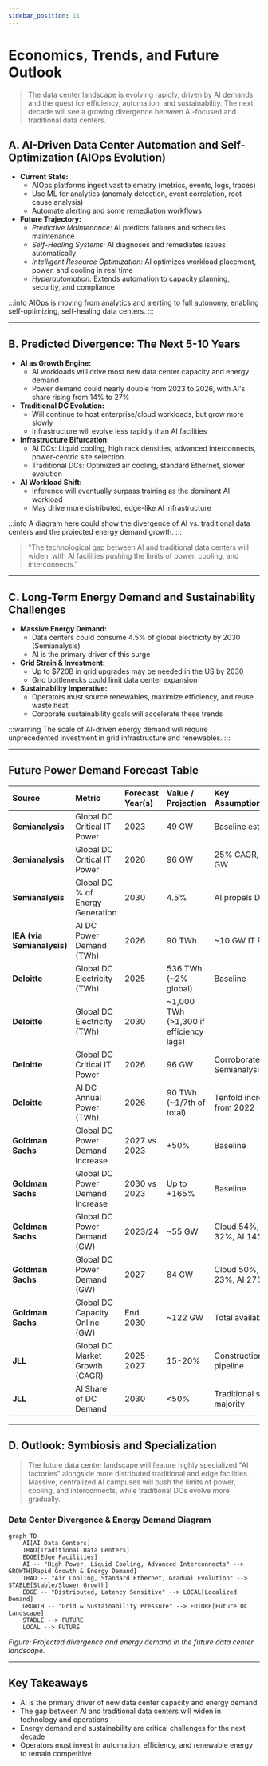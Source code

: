 ```yaml
---
sidebar_position: 11
---
```


# Economics, Trends, and Future Outlook

> The data center landscape is evolving rapidly, driven by AI demands and the quest for efficiency, automation, and sustainability. The next decade will see a growing divergence between AI-focused and traditional data centers.

## A. AI-Driven Data Center Automation and Self-Optimization (AIOps Evolution)

- **Current State:**
  - AIOps platforms ingest vast telemetry (metrics, events, logs, traces)
  - Use ML for analytics (anomaly detection, event correlation, root cause analysis)
  - Automate alerting and some remediation workflows
- **Future Trajectory:**
  - *Predictive Maintenance:* AI predicts failures and schedules maintenance
  - *Self-Healing Systems:* AI diagnoses and remediates issues automatically
  - *Intelligent Resource Optimization:* AI optimizes workload placement, power, and cooling in real time
  - *Hyperautomation:* Extends automation to capacity planning, security, and compliance

:::info
AIOps is moving from analytics and alerting to full autonomy, enabling self-optimizing, self-healing data centers.
:::

---

## B. Predicted Divergence: The Next 5-10 Years

- **AI as Growth Engine:**
  - AI workloads will drive most new data center capacity and energy demand
  - Power demand could nearly double from 2023 to 2026, with AI's share rising from 14% to 27%
- **Traditional DC Evolution:**
  - Will continue to host enterprise/cloud workloads, but grow more slowly
  - Infrastructure will evolve less rapidly than AI facilities
- **Infrastructure Bifurcation:**
  - AI DCs: Liquid cooling, high rack densities, advanced interconnects, power-centric site selection
  - Traditional DCs: Optimized air cooling, standard Ethernet, slower evolution
- **AI Workload Shift:**
  - Inference will eventually surpass training as the dominant AI workload
  - May drive more distributed, edge-like AI infrastructure

:::info
A diagram here could show the divergence of AI vs. traditional data centers and the projected energy demand growth.
:::

> "The technological gap between AI and traditional data centers will widen, with AI facilities pushing the limits of power, cooling, and interconnects."

---

## C. Long-Term Energy Demand and Sustainability Challenges

- **Massive Energy Demand:**
  - Data centers could consume 4.5% of global electricity by 2030 (Semianalysis)
  - AI is the primary driver of this surge
- **Grid Strain & Investment:**
  - Up to $720B in grid upgrades may be needed in the US by 2030
  - Grid bottlenecks could limit data center expansion
- **Sustainability Imperative:**
  - Operators must source renewables, maximize efficiency, and reuse waste heat
  - Corporate sustainability goals will accelerate these trends

:::warning
The scale of AI-driven energy demand will require unprecedented investment in grid infrastructure and renewables.
:::

---

## Future Power Demand Forecast Table

| Source | Metric | Forecast Year(s) | Value / Projection | Key Assumptions/Notes |
| :---- | :---- | :---- | :---- | :---- |
| **Semianalysis** | Global DC Critical IT Power | 2023 | 49 GW | Baseline estimate |
| **Semianalysis** | Global DC Critical IT Power | 2026 | 96 GW | 25% CAGR, AI ~40 GW |
| **Semianalysis** | Global DC % of Energy Generation | 2030 | 4.5% | AI propels DC share |
| **IEA (via Semianalysis)** | AI DC Power Demand (TWh) | 2026 | 90 TWh | ~10 GW IT Power |
| **Deloitte** | Global DC Electricity (TWh) | 2025 | 536 TWh (~2% global) | Baseline |
| **Deloitte** | Global DC Electricity (TWh) | 2030 | ~1,000 TWh (>1,300 if efficiency lags) | |
| **Deloitte** | Global DC Critical IT Power | 2026 | 96 GW | Corroborates Semianalysis |
| **Deloitte** | AI DC Annual Power (TWh) | 2026 | 90 TWh (~1/7th of total) | Tenfold increase from 2022 |
| **Goldman Sachs** | Global DC Power Demand Increase | 2027 vs 2023 | +50% | Baseline |
| **Goldman Sachs** | Global DC Power Demand Increase | 2030 vs 2023 | Up to +165% | Baseline |
| **Goldman Sachs** | Global DC Power Demand (GW) | 2023/24 | ~55 GW | Cloud 54%, Trad. 32%, AI 14% |
| **Goldman Sachs** | Global DC Power Demand (GW) | 2027 | 84 GW | Cloud 50%, Trad. 23%, AI 27% |
| **Goldman Sachs** | Global DC Capacity Online (GW) | End 2030 | ~122 GW | Total available |
| **JLL** | Global DC Market Growth (CAGR) | 2025-2027 | 15-20% | Construction pipeline |
| **JLL** | AI Share of DC Demand | 2030 | &lt;50% | Traditional still majority |

---

## D. Outlook: Symbiosis and Specialization

> The future data center landscape will feature highly specialized "AI factories" alongside more distributed traditional and edge facilities. Massive, centralized AI campuses will push the limits of power, cooling, and interconnects, while traditional DCs evolve more gradually.

### Data Center Divergence & Energy Demand Diagram

```mermaid
graph TD
    AI[AI Data Centers]
    TRAD[Traditional Data Centers]
    EDGE[Edge Facilities]
    AI -- "High Power, Liquid Cooling, Advanced Interconnects" --> GROWTH[Rapid Growth & Energy Demand]
    TRAD -- "Air Cooling, Standard Ethernet, Gradual Evolution" --> STABLE[Stable/Slower Growth]
    EDGE -- "Distributed, Latency Sensitive" --> LOCAL[Localized Demand]
    GROWTH -- "Grid & Sustainability Pressure" --> FUTURE[Future DC Landscape]
    STABLE --> FUTURE
    LOCAL --> FUTURE
```
*Figure: Projected divergence and energy demand in the future data center landscape.*

---

## Key Takeaways

- AI is the primary driver of new data center capacity and energy demand
- The gap between AI and traditional data centers will widen in technology and operations
- Energy demand and sustainability are critical challenges for the next decade
- Operators must invest in automation, efficiency, and renewable energy to remain competitive